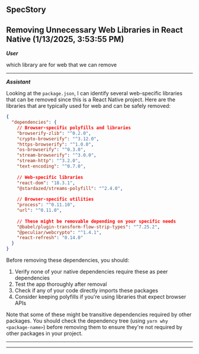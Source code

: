 ## SpecStory

## Removing Unnecessary Web Libraries in React Native (1/13/2025, 3:53:55 PM)

_**User**_

which library are for web that we can remove

---

_**Assistant**_

Looking at the `package.json`, I can identify several web-specific libraries that can be removed since this is a React Native project. Here are the libraries that are typically used for web and can be safely removed:

```json:package.json
{
  "dependencies": {
    // Browser-specific polyfills and libraries
    "browserify-zlib": "^0.2.0",
    "crypto-browserify": "^3.12.0",
    "https-browserify": "^1.0.0",
    "os-browserify": "^0.3.0",
    "stream-browserify": "^3.0.0",
    "stream-http": "^3.2.0",
    "text-encoding": "^0.7.0",
    
    // Web-specific libraries
    "react-dom": "18.3.1",
    "@stardazed/streams-polyfill": "^2.4.0",
    
    // Browser-specific utilities
    "process": "^0.11.10",
    "url": "^0.11.0",
    
    // These might be removable depending on your specific needs
    "@babel/plugin-transform-flow-strip-types": "^7.25.2",
    "@peculiar/webcrypto": "^1.4.1",
    "react-refresh": "0.14.0"
  }
}
```

Before removing these dependencies, you should:

1. Verify none of your native dependencies require these as peer dependencies
2. Test the app thoroughly after removal
3. Check if any of your code directly imports these packages
4. Consider keeping polyfills if you're using libraries that expect browser APIs

Note that some of these might be transitive dependencies required by other packages. You should check the dependency tree (using `yarn why <package-name>`) before removing them to ensure they're not required by other packages in your project.

---



---

